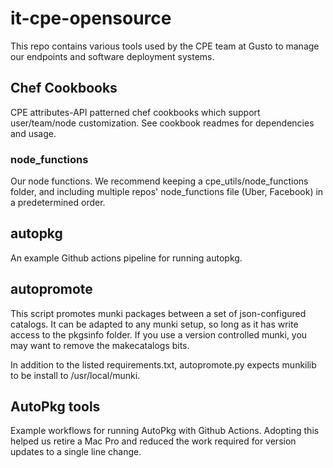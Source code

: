 # it-cpe-opensource

This repo contains various tools used by the CPE team at Gusto to manage our endpoints and software deployment systems.

## Chef Cookbooks

CPE attributes-API patterned chef cookbooks which support user/team/node customization. See cookbook readmes for dependencies and usage.

### node_functions

Our node functions. We recommend keeping a cpe_utils/node_functions folder, and including multiple repos' node_functions file (Uber, Facebook) in a predetermined order.

## autopkg

An example Github actions pipeline for running autopkg.

## autopromote

This script promotes munki packages between a set of json-configured catalogs. It can be adapted to any munki setup, so long as it has write access to the pkgsinfo folder. If you use a version controlled munki, you may want to remove the makecatalogs bits.

In addition to the listed requirements.txt, autopromote.py expects munkilib to be install to /usr/local/munki.


## AutoPkg tools

Example workflows for running AutoPkg with Github Actions. Adopting this helped us retire a Mac Pro and reduced the work required for version updates to a single line change.
